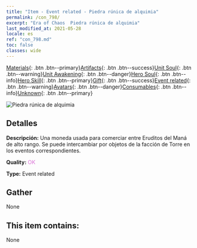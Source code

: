 ```yaml
---
title: "Item - Event related - Piedra rúnica de alquimia"
permalink: /con_798/
excerpt: "Era of Chaos  Piedra rúnica de alquimia"
last_modified_at: 2021-05-28
locale: es
ref: "con_798.md"
toc: false
classes: wide
---
```

 [Materials](/ItemsES/){: .btn .btn--primary}[Artifacts](/ItemsES/Artifacts/){: .btn .btn--success}[Unit Soul](/ItemsES/UnitSoul/){: .btn .btn--warning}[Unit Awakening](/ItemsES/UnitAwakening/){: .btn .btn--danger}[Hero Soul](/ItemsES/HeroSoul/){: .btn .btn--info}[Hero Skill](/ItemsES/HeroSkill/){: .btn .btn--primary}[Gift](/ItemsES/Gift/){: .btn .btn--success}[Event related](/ItemsES/Events/){: .btn .btn--warning}[Avatars](/ItemsES/Avatars/){: .btn .btn--danger}[Consumables](/ItemsES/Consumables/){: .btn .btn--info}[Unknown](/ItemsES/Unknown/){: .btn .btn--primary}

 ![Piedra rúnica de alquimia](/images/t/i_3056.png)

## Detalles
 **Descripción:** Una moneda usada para comerciar entre Eruditos del Maná de alto rango. Se puede intercambiar por objetos de la facción de Torre en los eventos correspondientes.

 **Quality:** <span style="color: #DA70D6">OK</span>

 **Type:** Event related

## Gather

  None

## This item contains:

  None

